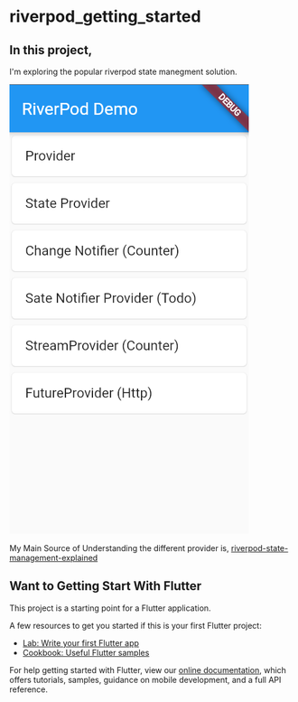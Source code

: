 # riverpod_getting_started

## In this project,
 I'm exploring the popular riverpod
 state manegment solution.

![screenshot](screenshot.png)

My Main Source of Understanding the different provider is,
[riverpod-state-management-explained](https://www.refactord.com/guides/riverpod-state-management-explained)

## Want to Getting Start With Flutter

This project is a starting point for a Flutter application.

A few resources to get you started if this is your first Flutter project:

- [Lab: Write your first Flutter app](https://flutter.dev/docs/get-started/codelab)
- [Cookbook: Useful Flutter samples](https://flutter.dev/docs/cookbook)

For help getting started with Flutter, view our
[online documentation](https://flutter.dev/docs), which offers tutorials,
samples, guidance on mobile development, and a full API reference.
